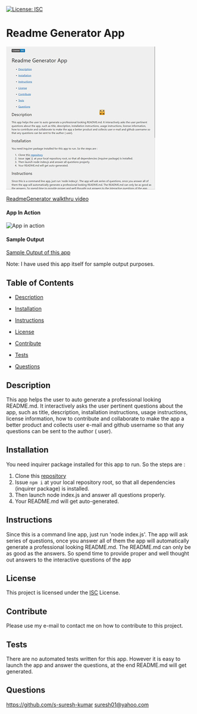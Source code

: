 [![License: ISC](https://img.shields.io/badge/License-ISC-blue.svg)](https://opensource.org/licenses/ISC)

# Readme Generator App

[![Thumbnail](assets/images/readMeGenerator-thumb.JPG)](https://github.com/s-suresh-kumar/readmeGenerator)

[ReadmeGenerator walkthru video](https://drive.google.com/file/d/1mKtnC8vVHAh-ZIaSLxFY4drZU2qetV-o/view)

#### App In Action
![App in action](assets/images/suresh-readme-generator-app-FGAY.gif)

#### Sample Output
[Sample Output of this app](https://drive.google.com/file/d/1dA-DnY7g7QjfD985UKDvM141hVTylYkB/view)

Note: I have used this app itself for sample output purposes.

## Table of Contents

- [Description](#Description)

- [Installation](#Installation)

- [Instructions](#Instructions)

- [License](#License)

- [Contribute](#Contribute)

- [Tests](#Tests)

- [Questions](#Questions)

## Description

This app helps the user to auto generate a professional looking README.md. It interactively asks the user pertinent questions about the app, such as title, description, installation instructions, usage instructions, license information, how to contribute and collaborate to make the app a better product and collects user e-mail and github username so that any questions can be sent to the author ( user).

## Installation

You need inquirer package installed for this app to run. So the steps are :

1. Clone this [repository](https://github.com/s-suresh-kumar/readmeGenerator)
2. Issue `npm i` at your local repository root, so that all dependencies (inquirer package) is installed.
3. Then launch node index.js and answer all questions properly.
4. Your README.md will get auto-generated.

## Instructions

Since this is a command line app, just run 'node index.js'. The app will ask series of questions, once you answer all of them the app will automatically generate a professional looking README.md. The README.md can only be as good as the answers. So spend time to provide proper and well thought out answers to the interactive questions of the app

## License

This project is licensed under the [ISC](https://opensource.org/licenses/ISC) License.

## Contribute

Please use my e-mail to contact me on how to contribute to this project.

## Tests

There are no automated tests written for this app. However it is easy to launch the app and answer the questions, at the end README.md will get generated.

## Questions

https://github.com/s-suresh-kumar
suresh01@yahoo.com

